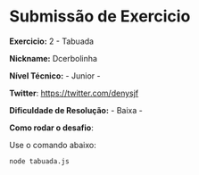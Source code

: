# Submissão de Exercicio

**Exercicio:** 2 - Tabuada

**Nickname:** Dcerbolinha

**Nível Técnico:** - Junior -

**Twitter**: https://twitter.com/denysjf

**Dificuldade de Resolução:** - Baixa -

**Como rodar o desafio**: 

Use o comando abaixo: 
```bash
node tabuada.js
```